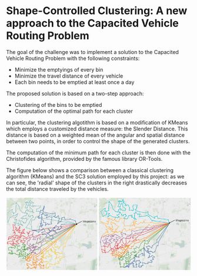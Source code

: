 # Shape-Controlled Clustering: A new approach to the Capacited Vehicle Routing Problem

The goal of the challenge was to implement a solution to the Capacited Vehicle Routing Problem with the following constraints:

- Minimize the emptyings of every bin
- Minimize the travel distance of every vehicle
- Each bin needs to be emptied at least once a day

The proposed solution is based on a two-step approach:

- Clustering of the bins to be emptied
- Computation of the optimal path for each cluster

In particular, the clustering algotithm is based on a modification of KMeans which employs a customized distance measure: the Slender Distance. This distance is based on a weighted mean of the angular and spatial distance between two points, in order to control the shape of the generated clusters.

The computation of the minimum path for each cluster is then done with the Christofides algorithm, provided by the famous library OR-Tools.

The figure below shows a comparison between a classical clustering algorithm (KMeans) and the SC3 solution employed by this project: as we can see, the 'radial' shape of the clusters in the right drastically decreases the total distance traveled by the vehicles.

![](https://github.com/matteodeggi/SC3-CVRP/blob/main/Images/Standard%20KMeans-vs-SC3.PNG)




